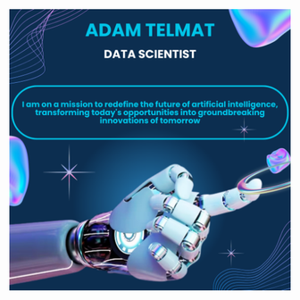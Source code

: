 <img src="https://github.com/adam-telmat/adam-telmat/raw/main/banniere_robot.png" alt="Ma Bannière" width="800">








